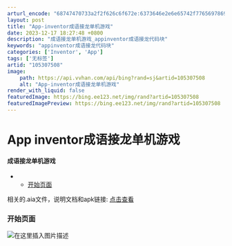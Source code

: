 ```yaml
---
arturl_encode: "68747470733a2f2f626c6f672e:6373646e2e6e65742f77656978696e5f34353438393135352f:61727469636c652f64657461696c732f313035333037353038"
layout: post
title: "App-inventor成语接龙单机游戏"
date: 2023-12-17 18:27:48 +0800
description: "成语接龙单机游戏_appinventor成语接龙代码块"
keywords: "appinventor成语接龙代码块"
categories: ['Inventor', 'App']
tags: ['无标签']
artid: "105307508"
image:
    path: https://api.vvhan.com/api/bing?rand=sj&artid=105307508
    alt: "App-inventor成语接龙单机游戏"
render_with_liquid: false
featuredImage: https://bing.ee123.net/img/rand?artid=105307508
featuredImagePreview: https://bing.ee123.net/img/rand?artid=105307508
---
```


# App inventor成语接龙单机游戏

#### 成语接龙单机游戏

* + [开始页面](#_4)

相关的.aia文件，说明文档和apk链接:
[点击查看](https://download.csdn.net/download/weixin_45489155/12301951)

### 开始页面

![在这里插入图片描述](https://i-blog.csdnimg.cn/blog_migrate/4bb6ac8216cf3f6cfcdf9f363bdea0cb.png)
